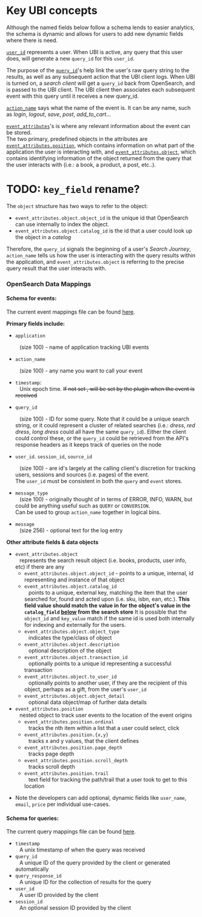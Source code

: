 
# Key UBI concepts

Although the named fields below follow a schema lends to easier analytics, the schema is dynamic and allows for users to add new dynamic fields where there is need.

[`user_id`](#user_id) represents a user.  When UBI is active, any query that this user does, will generate a new `query_id` for this `user_id`.

The purpose of the [`query_id`](#query_id)'s help link the user's raw query string to the results, as well as any subsequent action that the UBI client logs. 
When UBI is turned on, a *search client* will get a `query_id` back from OpenSearch, and is passed to the UBI client.  The UBI client then associates each subsequent event with this query until it receives a new query_id.

[`action_name`](#action_name) says what the name of the event is.  It can be any name, such as *login*, *logout*, *save*, *post*, *add_to_cart*...

 [`event_attributes`](#event_attributes)'s is where any relevant information about the event can be stored.  
 The two primary, predefined objects in the attributes are [`event_attributes.position`](#position), which contains 
 information on what part of the application the user is interacting with, 
 and [`event_attributes.object`](#object), which contains identifying information of the object returned from the query that the user interacts with (i.e.: a book, a product, a post, etc..).

# TODO: `key_field` rename?
The `object` structure has two ways to refer to the object:
- `event_attributes.object.object_id` is the unique id that OpenSearch can use internally to index the object.
- `event_attributes.object.catalog_id` is the id that a user could look up the object in a *catelog*


 Therefore, the `query_id` signals the beginning of a user's *Search Journey*,
`action_name` tells us how the user is interacting with the query results within the application, 
and `event_attributes.object` is referring to the precise query result that the user interacts with.

### OpenSearch Data Mappings

#### Schema for events:

The current event mappings file can be found [here](../src/main/resources/events-mapping.json).

**Primary fields include:**
- `application` <p id="application">
	&ensp; (size 100) - name of application tracking UBI events
- `action_name` <p id="action_name">
	&ensp; (size 100) - any name you want to call your event
- `timestamp`: \
   &ensp; Unix epoch time. <s>If not set , will be set by the plugin when the event is received</s> 
- `query_id`  <p id="query_id">
	&ensp;  (size 100) - ID for some query.  Note that it could be a unique search string, or it could represent a cluster of related searches (i.e.: *dress*, *red dress*, *long dress* could all have the same `query_id`).  Either the client could control these, or the `query_id` could be retrieved from the API's response headers as it keeps track of queries on the node
- `user_id`. `session_id`, `source_id`  <p id="user_id">
	&ensp; (size 100) - are id's largely at the calling client's discretion for tracking users, sessions and sources (i.e. pages) of the event.  
	The `user_id` must be consistent in both the `query` and `event` stores.
- `message_type`  \
	&ensp; (size 100) - originally thought of in terms of ERROR, INFO, WARN, but could be anything useful such as `QUERY` or `CONVERSION`.  
	Can be used to group `action_name` together in logical bins.

- `message`  \
	&ensp; (size 256) - optional text for the log entry

**Other attribute fields & data objects** <p id="event_attributes">
- `event_attributes.object`  \
	&ensp; represents the search result object (i.e. books, products, user info, etc) if there are any
  - `event_attributes.object.object_id` - points to a unique, internal, id representing and instance of that object
  - `event_attributes.object.catalog_id`  \
	&ensp; points to a unique, external key, matching the item that the user searched for, found and acted upon (i.e. sku, isbn, ean, etc.). 
    **This field value should match the value in for the object's value in the `catalog_field` [below](#catalog_field) from the search store**
     It is possible that the `object_id` and `key_value` match if the same id is used both internally for indexing and externally for the users. 
  - `event_attributes.object.object_type`  \
	&ensp; indicates the type/class of object
  - `event_attributes.object.description`  \
	&ensp; optional description of the object
  - `event_attributes.object.transaction_id`  \
	&ensp; optionally points to a unique id representing a successful transaction
  - `event_attributes.object.to_user_id`  \
	&ensp; optionally points to another user, if they are the recipient of this object, perhaps as a gift, from the user's `user_id`
  - `event_attributes.object.object_detail`  \
	&ensp; optional data object/map of further data details
- `event_attributes.position`  \
	&ensp; nested object to track user events to the location of the event origins
  - `event_attributes.position.ordinal`  \
	&ensp; tracks the nth item within a list that a user could select, click
  - `event_attributes.position.{x,y}`  \
	&ensp; tracks x and y values, that the client defines
  - `event_attributes.position.page_depth`  \
	&ensp; tracks page depth
  - `event_attributes.position.scroll_depth`  \
	&ensp; tracks scroll depth
  - `event_attributes.position.trail`  \
	&ensp; text field for tracking the path/trail that a user took to get to this location

* Note the developers can add optional, dynamic fields like `user_name`, `email`, `price` per individual use-cases.

####  Schema for queries:

The current query mappings file can be found [here](../src/main/resources/queries-mapping.json).

- `timestamp`  \
	&ensp; A unix timestamp of when the query was received
- `query_id`  \
	&ensp; A unique ID of the query provided by the client or generated automatically 
- `query_response_id`  \
	&ensp; A unique ID for the collection of results for the query
- `user_id`  \
	&ensp; A user ID provided by the client
- `session_id`  \
	&ensp; An optional session ID provided by the client

